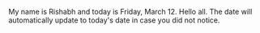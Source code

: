 My name is Rishabh and today is Friday, March 12. Hello all. The date will automatically update to today's date in case you did not notice.

